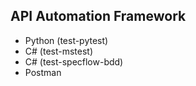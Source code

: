 ## API Automation Framework

* Python (test-pytest)
* C# (test-mstest)
* C# (test-specflow-bdd)
* Postman 